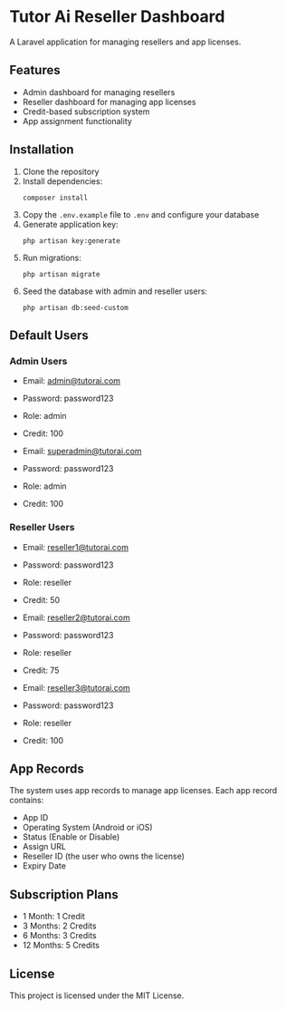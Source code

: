# Tutor Ai Reseller Dashboard

A Laravel application for managing resellers and app licenses.

## Features

-   Admin dashboard for managing resellers
-   Reseller dashboard for managing app licenses
-   Credit-based subscription system
-   App assignment functionality

## Installation

1. Clone the repository
2. Install dependencies:
    ```
    composer install
    ```
3. Copy the `.env.example` file to `.env` and configure your database
4. Generate application key:
    ```
    php artisan key:generate
    ```
5. Run migrations:
    ```
    php artisan migrate
    ```
6. Seed the database with admin and reseller users:
    ```
    php artisan db:seed-custom
    ```

## Default Users

### Admin Users

-   Email: admin@tutorai.com
-   Password: password123
-   Role: admin
-   Credit: 100

-   Email: superadmin@tutorai.com
-   Password: password123
-   Role: admin
-   Credit: 100

### Reseller Users

-   Email: reseller1@tutorai.com
-   Password: password123
-   Role: reseller
-   Credit: 50

-   Email: reseller2@tutorai.com
-   Password: password123
-   Role: reseller
-   Credit: 75

-   Email: reseller3@tutorai.com
-   Password: password123
-   Role: reseller
-   Credit: 100

## App Records

The system uses app records to manage app licenses. Each app record contains:

-   App ID
-   Operating System (Android or iOS)
-   Status (Enable or Disable)
-   Assign URL
-   Reseller ID (the user who owns the license)
-   Expiry Date

## Subscription Plans

-   1 Month: 1 Credit
-   3 Months: 2 Credits
-   6 Months: 3 Credits
-   12 Months: 5 Credits

## License

This project is licensed under the MIT License.

 <!-- <ul class="chat-msg-more">
                                        <li class="d-none d-sm-block">
                                            <a href="#" class="btn btn-icon btn-sm btn-trigger">
                                                <em class="icon ni ni-reply-fill"></em>
                                            </a>
                                        </li>
                                        <li>
                                            <div class="dropdown">
                                                <a href="#" class="btn btn-icon btn-sm btn-trigger dropdown-toggle" data-bs-toggle="dropdown">
                                                    <em class="icon ni ni-more-h"></em>
                                                </a>
                                                <div class="dropdown-menu dropdown-menu-sm dropdown-menu-end">
                                                    <ul class="link-list-opt no-bdr">
                                                        <li class="d-sm-none">
                                                            <a href="#">
                                                                <em class="icon ni ni-reply-fill"></em>
                                                                Reply
                                                            </a>
                                                        </li>
                                                        <li>
                                                            <a href="#" onclick="editMessage(${message.id})">
                                                                <em class="icon ni ni-pen-alt-fill"></em>
                                                                Edit
                                                            </a>
                                                        </li>
                                                        <li>
                                                            <a href="#" onclick="deleteMessage(${message.id})">
                                                                <em class="icon ni ni-trash-fill"></em>
                                                                Remove
                                                            </a>
                                                        </li>
                                                    </ul>
                                                </div>
                                            </div>
                                        </li>
                                    </ul> -->
